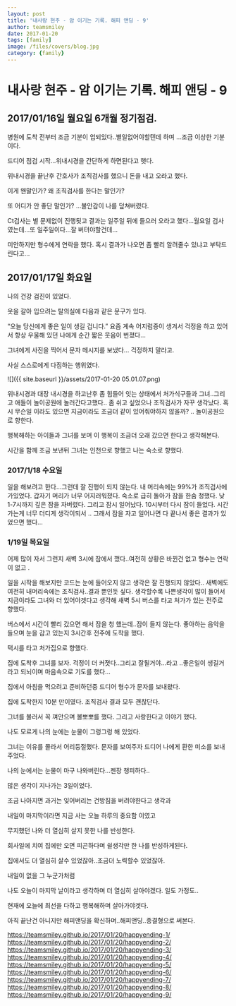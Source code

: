 ```yaml
---
layout: post
title: '내사랑 현주 - 암 이기는 기록. 해피 앤딩 - 9' 
author: teamsmiley 
date: 2017-01-20
tags: [family]
image: /files/covers/blog.jpg
category: {family}
---
```


# 내사랑 현주 - 암 이기는 기록. 해피 앤딩 - 9

## 2017/01/16일 월요일  6개월 정기점검.

병원에 도착 전부터 조금 기분이 업되있다..별일없어야할텐데 하며 ...조금 이상한 기분이다.

드디어 점검 시작...위내시경을 간단하게 하면된다고 햇다. 

위내시경을 끝난후 간호사가 조직검사를 했으니 돈을 내고 오라고 했다. 

이게 왠말인가? 왜 조직검사를 한다는 말인가? 

또 어디가 안 좋단 말인가? ...불안감이 나를 덮쳐버렸다.  

Ct검사는 별 문제없이 진행됫고 결과는 일주일 뒤에 들으러 오라고 했다…월요일 검사였는데...또 일주일이다...잘 버텨야할건데…

미안하지만 형수에게 연락을 했다. 혹시 결과가 나오면 좀 빨리 알려줄수 있냐고 부탁드린다고…

## 2017/01/17일 화요일

나의 건강 검진이 있었다. 

옷을 갈아 입으려는 탈의실에 다음과 같은 문구가 있다.

“오늘 당신에게 좋은 일이 생길 겁니다.” 요즘 계속 어지럼증이 생겨서 걱정을 하고 있어서 항상 우울해 있던 나에게 순간 짧은 웃음이 번졌다…

그녀에게 사진을 찍어서 문자 메시지를 보냈다… 걱정하지 말라고.

사실 스스로에게 다짐하는 행위였다.

![]({{ site.baseurl }}/assets/2017-01-20 05.01.07.png)

위내시경과 대장 내시경을 하고난후 좀 힘들어 잇는 상태에서 처가식구들과 그녀..그리고 애들이 놀이공원에 놀러간다고했다.. 좀 쉬고 싶었으나 조직검사가 자꾸 생각났다. 혹시 무슨일 이라도 있으면 지금이라도 조금더 같이 있어줘야하지 않을까? .. 놀이공원으로 향한다. 

행복해하는 아이들과 그녀를 보며 이 행복이 조금더 오래 갔으면 한다고 생각해본다.

시간을 함께 조금 보낸뒤 그녀는 인천으로 향했고 나는 숙소로 향했다.

### 2017/1/18 수요일

일을 해보려고 한다...그런데 잘 진행이 되지 않는다. 내 머리속에는 99%가 조직검사에 가있었다.
갑자기 머리가 너무 어지러워졌다.  숙소로 급히 돌아가 잠을 한숨 청했다. 
낮 1-7시까지 깊은 잠을 자버렸다. 그리고 잠시 일어났다. 10시부터 다시 잠이 들었다. 
시간가는게 너무 더디게 생각이되서 .. 그래서 잠을 자고 일어나면 다 끝나서 좋은 결과가 있었으면 했다…

### 1/19일 목요일 

어제 많이 자서 그런지 새벽 3시에 잠에서 깼다..여전히 상황은 바뀐건 없고 형수는 연락이 없고 .

일을 시작을 해보지만 코드는 눈에 들어오지 않고 생각은 잘 진행되지 않았다.. 새벽에도 여전히 내머리속에는 조직검사..결과 뿐인듯 싶다. 생각할수록 나쁜생각이 많이 들어서 지금이라도 그녀와 더 있어야겟다고 생각해 새벽 5시 버스를 타고 처가가 있는 전주로 향했다.

버스에서 시간이 빨리 갔으면 해서 잠을 청 했는데..잠이 들지 않는다. 좋아하는 음악을 들으며 눈을 감고 있는지 3시간후 전주에 도착을 했다. 

택시를 타고 처가집으로 향했다. 

집에 도착후 그녀를 보자. 걱정이 더 커졋다..그리고 잘될거야...라고 ..좋은일이 생길거라고 되뇌이며 마음속으로 기도를 했다…

집에서 아침을 먹으려고 준비하던중 드디어 형수가 문자를 보내왔다. 

집에 도착한지 10분 만이였다. 조직검사 결과 모두 괜찮단다. 

그녀를 불러서 꼭 껴안으며 볼뽀뽀를 했다. 그리고 사랑한다고 이야기 했다. 

나도 모르게 나의 눈에는 눈물이 그렁그렁 해 있었다.

그녀는 이유를 몰라서 어리둥절했다. 문자를 보여주자 드디어 나에게 환한 미소를 보내주었다.

나의 눈에서는 눈물이 마구 나와버린다...젠장 챙피하다..

많은 생각이 지나가는 3일이었다. 

조금 나아지면 과거는 잊어버리는 건방짐을 버려야한다고 생각과 

내일이 마지막이라면 지금 사는 오늘 하루의 중요함 이였고

무지했던 나와 더 열심히 살지 못한 나를 반성한다. 

회사일에 치여 집에만 오면 피곤하다며 쉴생각만 한 나를 반성하게된다. 

집에서도 더 열심히 살수 있었잖아..조금더 노력할수 있었잖아.

내일이 없을 그 누군가처럼 

나도 오늘이 마지막 날이라고 생각하며 더 열심히 살아야겠다. 일도 가정도..

현재에 오늘에 최선을 다하고 행복해하며 살아가야겟다.


아직 끝난건 아니지만 해피앤딩을 확신하며..해피앤딩..종결형으로 써본다.

<https://teamsmiley.github.io/2017/01/20/happyending-1/>
<https://teamsmiley.github.io/2017/01/20/happyending-2/>
<https://teamsmiley.github.io/2017/01/20/happyending-3/>
<https://teamsmiley.github.io/2017/01/20/happyending-4/>
<https://teamsmiley.github.io/2017/01/20/happyending-5/>
<https://teamsmiley.github.io/2017/01/20/happyending-6/>
<https://teamsmiley.github.io/2017/01/20/happyending-7/>
<https://teamsmiley.github.io/2017/01/20/happyending-8/>
<https://teamsmiley.github.io/2017/01/20/happyending-9/>



